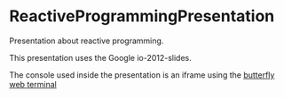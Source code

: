 # ReactiveProgrammingPresentation
Presentation about reactive programming.

This presentation uses the Google io-2012-slides.

The console used inside the presentation is an iframe using the [butterfly web terminal](https://github.com/paradoxxxzero/butterfly)
